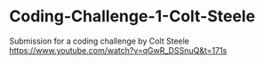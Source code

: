 # Coding-Challenge-1-Colt-Steele
Submission for a coding challenge by Colt Steele 
https://www.youtube.com/watch?v=qGwR_DSSnuQ&t=171s
